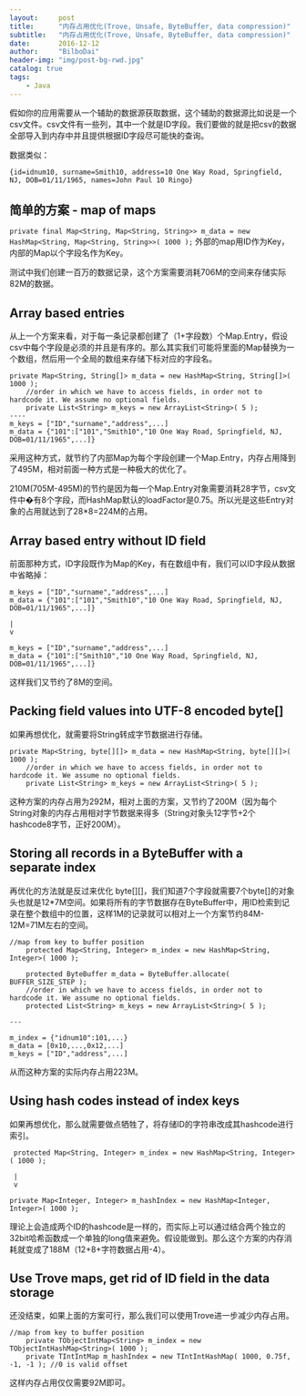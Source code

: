 ```yaml
---
layout:     post
title:      "内存占用优化(Trove, Unsafe, ByteBuffer, data compression)"
subtitle:   "内存占用优化(Trove, Unsafe, ByteBuffer, data compression)"
date:       2016-12-12
author:     "BilboDai"
header-img: "img/post-bg-rwd.jpg"
catalog: true
tags:
    - Java
---
```


假如你的应用需要从一个辅助的数据源获取数据，这个辅助的数据源比如说是一个csv文件。csv文件有一些列，其中一个就是ID字段。我们要做的就是把csv的数据全部导入到内存中并且提供根据ID字段尽可能快的查询。

数据类似：

```
{id=idnum10, surname=Smith10, address=10 One Way Road, Springfield, NJ, DOB=01/11/1965, names=John Paul 10 Ringo}
```

简单的方案 - map of maps
---

`private final Map<String, Map<String, String>> m_data = new HashMap<String, Map<String, String>>( 1000 );` 外部的map用ID作为Key，内部的Map以个字段名作为Key。

测试中我们创建一百万的数据记录，这个方案需要消耗706M的空间来存储实际82M的数据。

Array based entries
---
从上一个方案来看，对于每一条记录都创建了（1+字段数）个Map.Entry，假设csv中每个字段是必须的并且是有序的。那么其实我们可能将里面的Map替换为一个数组，然后用一个全局的数组来存储下标对应的字段名。

```
private Map<String, String[]> m_data = new HashMap<String, String[]>( 1000 );
    //order in which we have to access fields, in order not to hardcode it. We assume no optional fields.
    private List<String> m_keys = new ArrayList<String>( 5 );
----
m_keys = ["ID","surname","address",...]
m_data = {"101":["101","Smith10","10 One Way Road, Springfield, NJ, DOB=01/11/1965",...]}
```

采用这种方式，就节约了内部Map为每个字段创建一个Map.Entry，内存占用降到了495M，相对前面一种方式是一种极大的优化了。

210M(705M-495M)的节约是因为每一个Map.Entry对象需要消耗28字节，csv文件中�有8个字段，而HashMap默认的loadFactor是0.75。所以光是这些Entry对象的占用就达到了28*8=224M的占用。

Array based entry without ID field
---
前面那种方式，ID字段既作为Map的Key，有在数组中有，我们可以ID字段从数据中省略掉：

```
m_keys = ["ID","surname","address",...]
m_data = {"101":["101","Smith10","10 One Way Road, Springfield, NJ, DOB=01/11/1965",...]}

|
v

m_keys = ["ID","surname","address",...]
m_data = {"101":["Smith10","10 One Way Road, Springfield, NJ, DOB=01/11/1965",...]}
```

这样我们又节约了8M的空间。

Packing field values into UTF-8 encoded byte[]
---
如果再想优化，就需要将String转成字节数据进行存储。

```
private Map<String, byte[][]> m_data = new HashMap<String, byte[][]>( 1000 );
    //order in which we have to access fields, in order not to hardcode it. We assume no optional fields.
    private List<String> m_keys = new ArrayList<String>( 5 );
```

这种方案的内存占用为292M，相对上面的方案，又节约了200M（因为每个String对象的内存占用相对字节数据来得多（String对象头12字节+2个hashcode8字节，正好200M）。

Storing all records in a ByteBuffer with a separate index
---
再优化的方法就是反过来优化 byte[][]，我们知道7个字段就需要7个byte[]的对象头也就是12*7M空间。如果将所有的字节数据存在ByteBuffer中，用ID检索到记录在整个数组中的位置，这样1M的记录就可以相对上一个方案节约84M-12M=71M左右的空间。

```
//map from key to buffer position
    protected Map<String, Integer> m_index = new HashMap<String, Integer>( 1000 );

    protected ByteBuffer m_data = ByteBuffer.allocate( BUFFER_SIZE_STEP );
    //order in which we have to access fields, in order not to hardcode it. We assume no optional fields.
    protected List<String> m_keys = new ArrayList<String>( 5 );

---

m_index = {"idnum10":101,...}
m_data = [0x10,...,0x12,...]
m_keys = ["ID","address",...]
```

从而这种方案的实际内存占用223M。

Using hash codes instead of index keys
---
如果再想优化，那么就需要做点牺牲了，将存储ID的字符串改成其hashcode进行索引。

```
 protected Map<String, Integer> m_index = new HashMap<String, Integer>( 1000 );

 |
 v

private Map<Integer, Integer> m_hashIndex = new HashMap<Integer, Integer>( 1000 );

```

理论上会造成两个ID的hashcode是一样的，而实际上可以通过结合两个独立的32bit哈希函数成一个单独的long值来避免。假设能做到。那么这个方案的内存消耗就变成了188M（12+8+字符数据占用-4）。

Use Trove maps, get rid of ID field in the data storage
---
还没结束，如果上面的方案可行，那么我们可以使用Trove进一步减少内存占用。

```
//map from key to buffer position
    private TObjectIntMap<String> m_index = new TObjectIntHashMap<String>( 1000 );
    private TIntIntMap m_hashIndex = new TIntIntHashMap( 1000, 0.75f, -1, -1 ); //0 is valid offset
```

这样内存占用仅仅需要92M即可。
